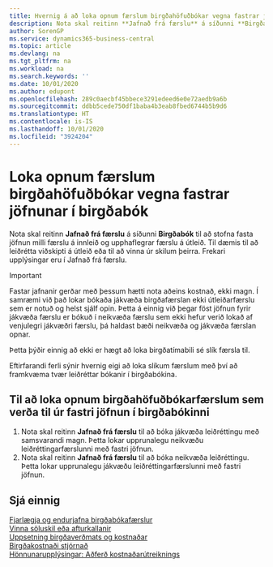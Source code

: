 ```yaml
---
title: Hvernig á að loka opnum færslum birgðahöfuðbókar vegna fastrar jöfnunar í birgðabók | Microsoft Docs
description: Nota skal reitinn **Jafnað frá færslu** á síðunni **Birgðabók** til að stofna fasta jöfnun milli færslu á innleið og upphaflegrar færslu á útleið. Til dæmis til að leiðrétta viðskipti á útleið eða til að vinna úr skilum þeirra.
author: SorenGP
ms.service: dynamics365-business-central
ms.topic: article
ms.devlang: na
ms.tgt_pltfrm: na
ms.workload: na
ms.search.keywords: ''
ms.date: 10/01/2020
ms.author: edupont
ms.openlocfilehash: 289c0aecbf45bbece3291edeed6e0e72aedb9a6b
ms.sourcegitcommit: ddbb5cede750df1baba4b3eab8fbed6744b5b9d6
ms.translationtype: HT
ms.contentlocale: is-IS
ms.lasthandoff: 10/01/2020
ms.locfileid: "3924204"
---
```

# <a name="close-open-item-ledger-entries-resulting-from-fixed-application-in-the-item-journal"></a>Loka opnum færslum birgðahöfuðbókar vegna fastrar jöfnunar í birgðabók
Nota skal reitinn **Jafnað frá færslu** á síðunni **Birgðabók** til að stofna fasta jöfnun milli færslu á innleið og upphaflegrar færslu á útleið. Til dæmis til að leiðrétta viðskipti á útleið eða til að vinna úr skilum þeirra. Frekari upplýsingar eru í Jafnað frá færslu.  

> [!IMPORTANT]  
>  Fastar jafnanir gerðar með þessum hætti nota aðeins kostnað, ekki magn. Í samræmi við það lokar bókaða jákvæða birgðafærslan ekki útleiðarfærslu sem er notuð og helst sjálf opin. Þetta á einnig við þegar föst jöfnun fyrir jákvæða færslu er bókuð í neikvæða færslu sem ekki hefur verið lokað af venjulegri jákvæðri færslu, þá haldast bæði neikvæða og jákvæða færslan opnar.  
>   
>  Þetta þýðir einnig að ekki er hægt að loka birgðatímabili sé slík færsla til.  

Eftirfarandi ferli sýnir hvernig eigi að loka slíkum færslum með því að framkvæma tvær leiðréttar bókanir í birgðabókina.  

## <a name="to-close-open-item-ledger-entries-that-result-from-a-fixed-application-in-the-item-journal"></a>Til að loka opnum birgðahöfuðbókarfærslum sem verða til úr fastri jöfnun í birgðabókinni  

1.  Nota skal reitinn **Jafnað frá færslu** til að bóka jákvæða leiðréttingu með samsvarandi magn. Þetta lokar upprunalegu neikvæðu leiðréttingarfærslunni með fastri jöfnun.  
2.  Nota skal reitinn **Jafnað frá færslu** til að bóka neikvæða leiðréttingu. Þetta lokar upprunalegu jákvæðu leiðréttingarfærslunni með fastri jöfnun.  

## <a name="see-also"></a>Sjá einnig  
[ Fjarlægja og endurjafna birgðabókafærslur](finance-how-to-remove-and-reapply-item-entries.md)  
 [Vinna söluskil eða afturkallanir](sales-how-process-sales-returns-cancellations.md)   
 [Uppsetning birgðaverðmats og kostnaðar](finance-set-up-inventory-valuation-and-costing.md)   
 [Birgðakostnaði stjórnað](finance-manage-inventory-costs.md)   
 [Hönnunarupplýsingar: Aðferð kostnaðarútreiknings](design-details-costing-methods.md)
